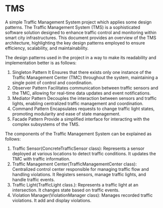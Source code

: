 # TMS
A simple Traffic Management System project which applies some design patterns.
The Traffic Management System (TMS) is a sophisticated software solution designed to enhance traffic control and monitoring within smart city infrastructures. This document provides an overview of the TMS architecture, highlighting the key design patterns employed to ensure efficiency, scalability, and maintainability.

The design patterns used in the project in a way to make its readability and implementation better is as follows:
1. Singleton Pattern
It Ensures that there exists only one instance of the Traffic Management Center (TMC) throughout the system, maintaining a single point of control and coordination.
2. Observer Pattern
Facilitates communication between traffic sensors and the TMC, allowing for real-time data updates and event notifications.
3. Mediator Pattern
Decouples the interaction between sensors and traffic lights, enabling centralized traffic management and coordination.
4. Command Pattern
Encapsulates requests to change traffic light states, promoting modularity and ease of state management.
5. Facade Pattern
Provide a simplified interface for interacting with the complex subsystems of the TMS.

The components of the Traffic Management System can be explained as follows:	
1. Traffic Sensor(ConcreteTrafficSensor class): Represents a sensor deployed at various locations to detect traffic conditions. It updates the TMC with traffic information.
2. Traffic Management Center(TrafficManagementCenter class): Centralized control center responsible for managing traffic flow and handling violations. It Registers sensors, manage traffic lights, and handle traffic events.
3. Traffic Light(TrafficLight class.): Represents a traffic light at an intersection. It changes state based on traffic events.
4. Violation Manager(ViolationManager class): Manages recorded traffic violations. It add and display violations.
